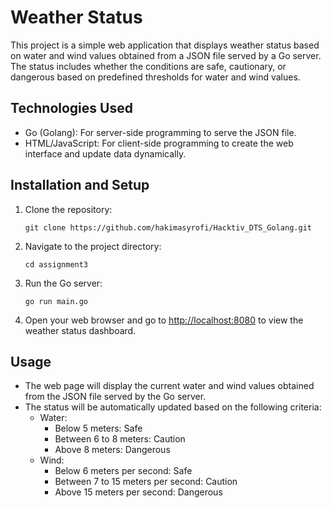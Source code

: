 # Weather Status

This project is a simple web application that displays weather status based on water and wind values obtained from a JSON file served by a Go server. The status includes whether the conditions are safe, cautionary, or dangerous based on predefined thresholds for water and wind values.

## Technologies Used
- Go (Golang): For server-side programming to serve the JSON file.
- HTML/JavaScript: For client-side programming to create the web interface and update data dynamically.

## Installation and Setup
1. Clone the repository:

    ```
    git clone https://github.com/hakimasyrofi/Hacktiv_DTS_Golang.git
    ```

2. Navigate to the project directory:

    ```
    cd assignment3
    ```

3. Run the Go server:

    ```
    go run main.go
    ```

4. Open your web browser and go to [http://localhost:8080](http://localhost:8080) to view the weather status dashboard.

## Usage
- The web page will display the current water and wind values obtained from the JSON file served by the Go server.
- The status will be automatically updated based on the following criteria:
    - Water:
        - Below 5 meters: Safe
        - Between 6 to 8 meters: Caution
        - Above 8 meters: Dangerous
    - Wind:
        - Below 6 meters per second: Safe
        - Between 7 to 15 meters per second: Caution
        - Above 15 meters per second: Dangerous
